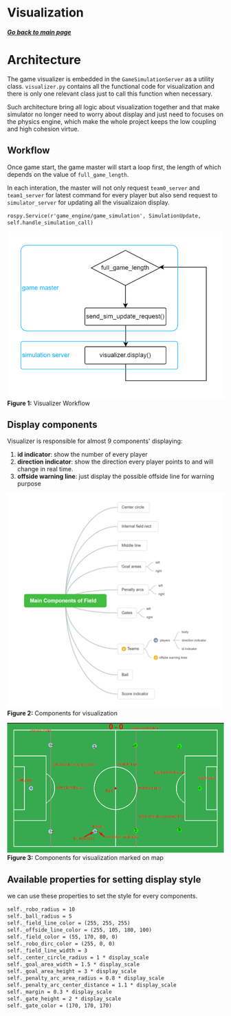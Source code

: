 # Visualization

##### [Go back to main page](../../Documentation.md)

# Architecture

The game visualizer is embedded in the `GameSimulationServer` as a utility class. `visualizer.py` contains all the functional code for visualization and there is only one relevant class just to call this function when necessary.

Such architecture bring all logic about visualization together and that make simulator no longer need to worry about display and just need to focuses on the physics engine, which make the whole project keeps the low coupling and high cohesion virtue.

## Workflow

Once game start, the game master will start a loop first, the length of which depends on the value of `full_game_length`.

In each interation, the master will not only request `team0_server` and `team1_server` for latest command for every player but also send request to `simulator_server` for updating all the visualizaion display.

```
rospy.Service(r'game_engine/game_simulation', SimulationUpdate, self.handle_simulation_call)
```

![Visualizer workflow](../Figures/Visualization_workflow.png)
**Figure 1:** Visualizer Workflow

## Display components

Visualizer is responsible for almost 9 components' displaying:

1. **id indicator**: show the number of every player
2. **direction indicator**: show the direction every player points to and will change in real time.
3. **offside warning line**: just display the possible offside line for warning purpose

![Main Components](../Figures/Visualization_main_components_of_field.png)
**Figure 2:** Components for visualization

![Main Components](../Figures/Visualization_main_component_on_field_map.png)
**Figure 3:** Components for visualization marked on map

## Available properties for setting display style

we can use these properties to set the style for every components.

```
self._robo_radius = 10
self._ball_radius = 5
self._field_line_color = (255, 255, 255)
self._offside_line_color = (255, 105, 180, 100)
self._field_color = (55, 170, 80, 0)
self._robo_dirc_color = (255, 0, 0)
self._field_line_width = 3
self._center_circle_radius = 1 * display_scale
self._goal_area_width = 1.5 * display_scale
self._goal_area_height = 3 * display_scale
self._penalty_arc_area_radius = 0.8 * display_scale
self._penalty_arc_center_distance = 1.1 * display_scale
self._margin = 0.3 * display_scale
self._gate_height = 2 * display_scale
self._gate_color = (170, 170, 170)

```
